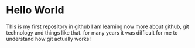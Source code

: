 # Hello World
This is my first repository in github
I am learning now more about github, git technology and things like that. for many years it was difficult for me to understand how git actually works!
